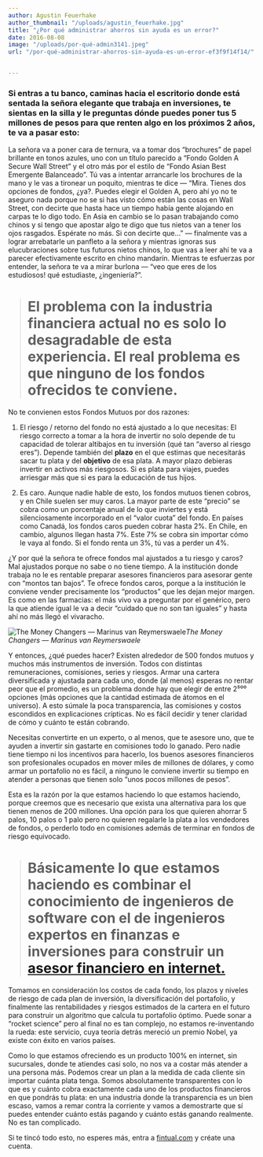 ```yaml
---
author: Agustin Feuerhake
author_thumbnail: "/uploads/agustin_feuerhake.jpg"
title: "¿Por qué administrar ahorros sin ayuda es un error?"
date: 2016-08-08
image: "/uploads/por-qué-admin3141.jpeg"
url: "/por-qué-administrar-ahorros-sin-ayuda-es-un-error-ef3f9f14f14/"


---
```


### Si entras a tu banco, caminas hacia el escritorio donde está sentada la señora elegante que trabaja en inversiones, te sientas en la silla y le preguntas dónde puedes poner tus 5 millones de pesos para que renten algo en los próximos 2 años, te va a pasar esto:

La señora va a poner cara de ternura, va a tomar dos “brochures” de papel brillante en tonos azules, uno con un título parecido a “Fondo Golden A Secure Wall Street” y el otro más por el estilo de “Fondo Asian Best Emergente Balanceado”. Tú vas a intentar arrancarle los brochures de la mano y le vas a tironear un poquito, mientras te dice — “Mira. Tienes dos opciones de fondos, ¿ya?. Puedes elegir el Golden A, pero ahí yo no te aseguro nada porque no se si has visto cómo están las cosas en Wall Street, con decirte que hasta hace un tiempo había gente alojando en carpas te lo digo todo. En Asia en cambio se lo pasan trabajando como chinos y si tengo que apostar algo te digo que tus nietos van a tener los ojos rasgados. Espérate no más. Si con decirte que…” — finalmente vas a lograr arrebatarle un panfleto a la señora y mientras ignoras sus elucubraciones sobre tus futuros nietos chinos, lo que vas a leer ahí te va a parecer efectivamente escrito en chino mandarín. Mientras te esfuerzas por entender, la señora te va a mirar burlona — “veo que eres de los estudiosos! qué estudiaste, ¿ingeniería?”.
> # El problema con la industria financiera actual no es solo lo desagradable de esta experiencia. El real problema es que ninguno de los fondos ofrecidos te conviene.

No te convienen estos Fondos Mutuos por dos razones:

1. El riesgo / retorno del fondo no está ajustado a lo que necesitas: El riesgo correcto a tomar a la hora de invertir no solo depende de tu capacidad de tolerar altibajos en tu inversión (qué tan “averso al riesgo eres”). Depende también del **plazo** en el que estimas que necesitarás sacar tu plata y del **objetivo** de esa plata. A mayor plazo debieras invertir en activos más riesgosos. Si es plata para viajes, puedes arriesgar más que si es para la educación de tus hijos.

1. Es caro. Aunque nadie hable de esto, los fondos mutuos tienen cobros, y en Chile suelen ser muy caros. La mayor parte de este “precio” se cobra como un porcentaje anual de lo que inviertes y está silenciosamente incorporado en el “valor cuota” del fondo. En países como Canadá, los fondos caros pueden cobrar hasta 2%. En Chile, en cambio, algunos llegan hasta 7%. Este 7% se cobra sin importar cómo le vaya al fondo. Si el fondo renta un 3%, tú vas a perder un 4%.

¿Y por qué la señora te ofrece fondos mal ajustados a tu riesgo y caros? Mal ajustados porque no sabe o no tiene tiempo. A la institución donde trabaja no le es rentable preparar asesores financieros para asesorar gente con “montos tan bajos”. Te ofrece fondos caros, porque a la institución le conviene vender precisamente los “productos” que les dejan mejor margen. Es como en las farmacias: el más vivo va a preguntar por el genérico, pero la que atiende igual le va a decir “cuidado que no son tan iguales” y hasta ahí no más llegó el vivaracho.

![The Money Changers — Marinus van Reymerswaele](/uploads/por-qué-admin3141.jpeg)*The Money Changers — Marinus van Reymerswaele*

Y entonces, ¿qué puedes hacer? Existen alrededor de 500 fondos mutuos y muchos más instrumentos de inversión. Todos con distintas remuneraciones, comisiones, series y riesgos. Armar una cartera diversificada y ajustada para cada uno, donde (al menos) esperas no rentar peor que el promedio, es un problema donde hay que elegir de entre 2⁵⁰⁰ opciones (más opciones que la cantidad estimada de átomos en el universo). A esto súmale la poca transparencia, las comisiones y costos escondidos en explicaciones crípticas. No es fácil decidir y tener claridad de cómo y cuánto te están cobrando.

Necesitas convertirte en un experto, o al menos, que te asesore uno, que te ayuden a invertir sin gastarte en comisiones todo lo ganado. Pero nadie tiene tiempo ni los incentivos para hacerlo, los buenos asesores financieros son profesionales ocupados en mover miles de millones de dólares, y como armar un portafolio no es fácil, a ninguno le conviene invertir su tiempo en atender a personas que tienen solo “unos pocos millones de pesos”.

Esta es la razón por la que estamos haciendo lo que estamos haciendo, porque creemos que es necesario que exista una alternativa para los que tienen menos de 200 millones. Una opción para los que quieren ahorrar 5 palos, 10 palos o 1 palo pero no quieren regalarle la plata a los vendedores de fondos, o perderlo todo en comisiones además de terminar en fondos de riesgo equivocado.
> # Básicamente lo que estamos haciendo es combinar el conocimiento de ingenieros de software con el de ingenieros expertos en finanzas e inversiones para construir un [asesor financiero en internet.](https://fintual.cl/)

Tomamos en consideración los costos de cada fondo, los plazos y niveles de riesgo de cada plan de inversión, la diversificación del portafolio, y finalmente las rentabilidades y riesgos estimados de la cartera en el futuro para construir un algoritmo que calcula tu portafolio óptimo. Puede sonar a “rocket science” pero al final no es tan complejo, no estamos re-inventando la rueda: este servicio, cuya teoría detrás mereció un premio Nobel, ya existe con éxito en varios países.

Como lo que estamos ofreciendo es un producto 100% en internet, sin sucursales, donde te atiendes casi solo, no nos va a costar más atender a una persona más. Podemos crear un plan a la medida de cada cliente sin importar cuánta plata tenga. Somos absolutamente transparentes con lo que es y cuánto cobra exactamente cada uno de los productos financieros en que pondrás tu plata: en una industria donde la transparencia es un bien escaso, vamos a remar contra la corriente y vamos a demostrarte que sí puedes entender cuánto estás pagando y cuánto estás ganando realmente. No es tan complicado.

Si te tincó todo esto, no esperes más, entra a [fintual.com](http://www.fintual.com) y créate una cuenta.
